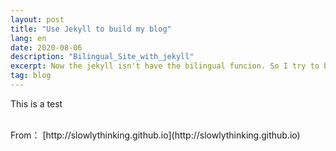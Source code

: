 ```yaml
---
layout: post
title: "Use Jekyll to build my blog"
lang: en
date: 2020-08-06
description: "Bilingual_Site_with_jekyll"
excerpt: Now the jekyll isn't have the bilingual funcion. So I try to build a bilingual function
tag: blog
---
```


<script type="text/x-mathjax-config">
  MathJax.Hub.Config({
    tex2jax: {
      inlineMath: [ ['$','$'], ["\\(","\\)"] ],
      processEscapes: true
    }
  });
</script>
<script src="https://cdn.mathjax.org/mathjax/latest/MathJax.js?config=TeX-AMS-MML_HTMLorMML" type="text/javascript"></script>

This is a test



<br>
From： [http://slowlythinking.github.io](http://slowlythinking.github.io) 
